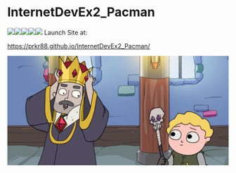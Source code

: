 # InternetDevEx2_Pacman
![](pacDrorAni_right1.svg)![](pacDrorAni_right2.svg)![](pacDrorAni_right3.svg)![](pacDrorAni_right4.svg)![](pacDrorAni_right1.svg)
Launch Site at:

https://prkr88.github.io/InternetDevEx2_Pacman/


![](images/img_welcome.png)
